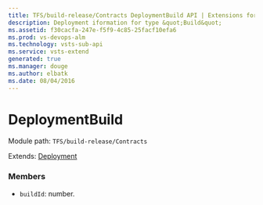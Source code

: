 ```yaml
---
title: TFS/build-release/Contracts DeploymentBuild API | Extensions for Visual Studio Team Services
description: Deployment iformation for type &quot;Build&quot;
ms.assetid: f30cacfa-247e-f5f9-4c85-25facf10efa6
ms.prod: vs-devops-alm
ms.technology: vsts-sub-api
ms.service: vsts-extend
generated: true
ms.manager: douge
ms.author: elbatk
ms.date: 08/04/2016
---
```


# DeploymentBuild

Module path: `TFS/build-release/Contracts`

Extends: [Deployment](./Deployment.md)

### Members

* `buildId`: number. 


